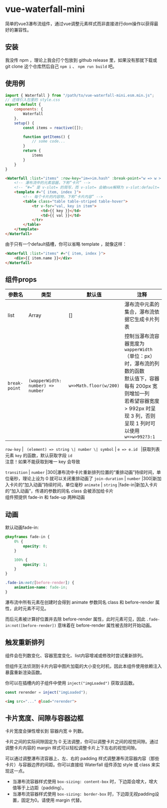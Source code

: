 # vue-waterfall-mini

简单的vue3瀑布流组件，通过vue调整元素样式而非直接进行dom操作以获得最好的兼容性。

## 安装
我没传 npm ，理论上我会打个包放到 github release 里，如果没有那就下载或 git clone 这个仓库然后自己 `npm i` 、 `npm run build` 吧。

## 使用例

```javascript
import { Waterfall } from "/path/to/vue-waterfall-mini.esm.min.js";
// 还得引入包里的 style.css
export default {
    components: {
        Waterfall
    },
    setup() {
        const items = reactive([]);

        function getItems() {
            // some code...
        }
        return {
            items
        }
    }
}
```

```HTML
<Waterfall :list="items" :row-key="im=>im.hash" :break-point="w => w > 992?4:2" animate="fade-up" join-duration="1000">
    <!-- 瀑布流中的元素容器，下称“卡片” -->
    <!-- “#=” 是 v-slot= 的简写，而 v-slot= 会被vue解释为 v-slot:default= -->
    <template #="{ item, index }">
        <!-- 每个卡片的内容物，下称“卡片内容” -->
        <table class="table table-striped table-hover">
            <tr v-for="val, key in item">
                <td>{{ key }}</td>
                <td>{{ val }}</td>
            </tr>
        </table>
    </template>
</Waterfall>
```

由于只有一个default插槽，你可以省略 template ，就像这样：

```HTML
<Waterfall :list="items" #="{ item, index }">
    <div>{{ item.name }}</div>
</Waterfall>
```

## 组件props

参数名|类型|默认值|注释
-|-|-|-
list|Array|[]|瀑布流中元素的集合，瀑布流依据它生成卡片列表
`break-point` | `(wapperWidth: number) => number` | `w=>Math.floor(w/200)` |控制当瀑布流容器宽度为 `wapperWidth` （单位：px）时，瀑布流的列数的函数<br/>默认值下，容器每有 200px 宽则增加一列<br/>若希望容器宽度 > 992px 时呈现 3 列，否则呈现 1 列时可以使用 `w=>w>992?3:1`

`row-key` | ` (element) => string \| number \| symbol` | `e => e.id ` |获取列表元素 `key` 的函数，默认获取字段 `id`<br/>注意！如果不能获取到唯一 key 会导致

`transition` | `number` |300|瀑布流中卡片重新排列位置的“重排动画”持续时间，单位毫秒，理论上设为 0 就可以关闭重排动画了
`join-duration` | `number` |300|新加入卡片的“加入动画”持续时间，单位毫秒
`animate` | `string` |fade-in|新加入卡片的“加入动画”，传递的参数的同名 class 会被添加给卡片 <br/>组件预提供 fade-in 和 fade-up 两种动画

## 动画

默认动画fade-in:

```css
@keyframes fade-in {
    0% {
        opacity: 0;
    }

    100% {
        opacity: 1;
    }
}

.fade-in:not([before-render]) {
    animation-name: fade-in;
}
```

瀑布流中所有元素在创建时会得到 animate 参数同名 class 和 before-render 属性，此时元素不可见。

而后元素被计算好位置并去除 before-render 属性，此时元素可见，因此 `.fade-in:not([before-render])` 意味着在 before-render 属性被去除时开始动画。

## 触发重新排列
组件会在列数变化、容器宽度变化、list内容增减或修改时尝试重新排列。

但组件无法侦测到卡片内容中图片加载的大小变化时机，因此本组件使用依赖注入暴露重新渲染函数。

你可以在插槽内的子组件中使用 `inject("imgLoaded")` 获取该函数。
``` JavaScript
const rerender = inject("imgLoaded");
```
``` HTML
<img src="..." @load="rerender">
```

## 卡片宽度、间隙与容器边框

卡片宽度会弹性增长到 容器内宽 ➗ 列数。

卡片之间的实际间隙固定为 0 无法调整，你可以调整卡片之间的视觉间隙。通过调整卡片内容的 margin 样式可以轻松调整卡片上下左右的视觉间隙。

可以通过调整瀑布流容器上、左、右的 padding 样式调整瀑布流容器内容（那些卡片）与容器边界的间距。你可以直接给 Waterfall 组件添加 style 或 class 来实现这一点。
- 当瀑布流容器样式使用 `box-sizing: content-box` 时，下边距会增大，增大值等于上边距（padding）。
- 当瀑布流容器样式使用 `box-sizing: border-box` 时，下边距无视padding设置，固定为0。请使用 margin 代替。
